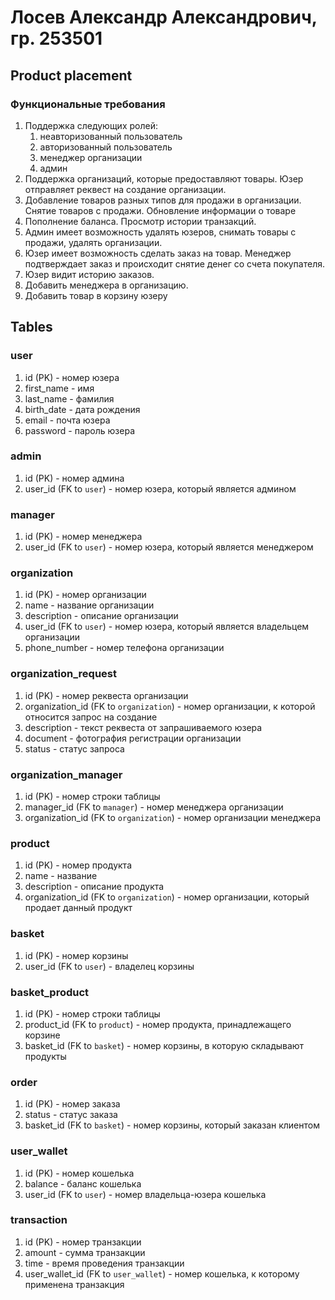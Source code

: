 # Лосев Александр Александрович, гр. 253501

## Product placement

### Функциональные требования

1. Поддержка следующих ролей:
    1. неавторизованный пользователь
    2. авторизованный пользователь
    3. менеджер организации
    4. админ
2. Поддержка организаций, которые предоставляют товары. Юзер отправляет реквест на создание организации. 
3. Добавление товаров разных типов для продажи в организации. Снятие товаров с продажи. Обновление информации о товаре
4. Пополнение баланса. Просмотр истории транзакций.
5. Админ имеет возможность удалять юзеров, снимать товары с продажи, удалять организации.
6. Юзер имеет возможность сделать заказ на товар. Менеджер подтверждает заказ и происходит снятие денег со счета покупателя. 
7. Юзер видит историю заказов.
8. Добавить менеджера в организацию.
9. Добавить товар в корзину юзеру

## Tables

### user

1. id (PK) - номер юзера
2. first_name - имя
3. last_name - фамилия
4. birth_date - дата рождения
5. email - почта юзера
6. password - пароль юзера

### admin

1. id (PK) - номер админа
2. user_id (FK to `user`) - номер юзера, который является админом

### manager

1. id (PK) - номер менеджера
2. user_id (FK to `user`) - номер юзера, который является менеджером

### organization

1. id (PK) - номер организации
2. name - название организации
3. description - описание организации
4. user_id (FK to `user`) - номер юзера, который является владельцем организации
5. phone_number - номер телефона организации

### organization_request

1. id (PK) - номер реквеста организации
2. organization_id (FK to `organization`) - номер организации, к которой относится запрос на создание
3. description - текст реквеста от запрашиваемого юзера
4. document - фотография регистрации организации
5. status - статус запроса

### organization_manager

1. id (PK) - номер строки таблицы
2. manager_id (FK to `manager`) - номер менеджера организации
3. organization_id (FK to `organization`) - номер организации менеджера

### product

1. id (PK) - номер продукта
2. name - название
3. description - описание продукта
4. organization_id (FK to `organization`) - номер организации, который продает данный продукт

### basket

1. id (PK) - номер корзины
2. user_id (FK to `user`) - владелец корзины

### basket_product

1. id (PK) - номер строки таблицы
2. product_id (FK to `product`) - номер продукта, принадлежащего корзине
3. basket_id (FK to `basket`) - номер корзины, в которую складывают продукты

### order

1. id (PK) - номер заказа
2. status - статус заказа
3. basket_id (FK to `basket`) - номер корзины, который заказан клиентом

### user_wallet

1. id (PK) - номер кошелька
2. balance - баланс кошелька
3. user_id (FK to `user`) - номер владельца-юзера кошелька

### transaction

1. id (PK) - номер транзакции
2. amount - сумма транзакции
3. time - время проведения транзакции
4. user_wallet_id (FK to `user_wallet`) - номер кошелька, к которому применена транзакция
